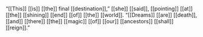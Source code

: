 “[[This]] [[is]] [[the]] final [[destination]],” [[she]] [[said]], [[pointing]] [[at]] [[the]] [[shining]] [[end]] [[of]] [[the]] [[world]]. “[[Dreams]] [[are]] [[death]], [[and]] [[there]] [[the]] [[magic]] [[of]] [[our]] [[ancestors]] [[shall]] [[reign]].”